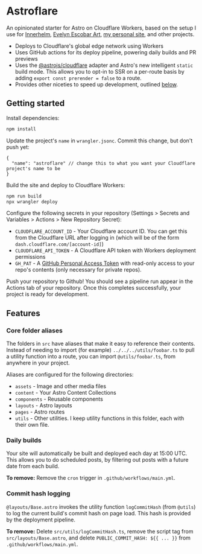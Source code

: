 # Astroflare

An opinionated starter for Astro on Cloudflare Workers, based on the setup I use for [Innerhelm](https://innerhelm.com), [Evelyn Escobar Art](https://evelynescobar.art), [my personal site](https://tylermercer.net), and other projects.

- Deploys to Cloudflare's global edge network using Workers
- Uses GitHub actions for its deploy pipeline, powering daily builds and PR previews
- Uses the [@astrojs/cloudflare](https://docs.astro.build/en/guides/integrations-guide/cloudflare/) adapter and Astro's new intelligent `static` build mode. This allows you to opt-in to SSR on a per-route basis by adding `export const prerender = false` to a route.
- Provides other niceties to speed up development, outlined [below](#features).

## Getting started

Install dependencies:

```bash
npm install
```

Update the project's `name` in `wrangler.jsonc`. Commit this change, but don't push yet:

```jsonc
{
  "name": "astroflare" // change this to what you want your Cloudflare project's name to be
}
```

Build the site and deploy to Cloudflare Workers:

```bash
npm run build
npx wrangler deploy
```

Configure the following secrets in your repository (Settings > Secrets and Variables > Actions > New Repository Secret):

- `CLOUDFLARE_ACCOUNT_ID` - Your Cloudflare account ID. You can get this from the Cloudflare URL after logging in (which will be of the form `dash.cloudflare.com/[account-id]`)
- `CLOUDFLARE_API_TOKEN` - A Cloudflare API token with Workers deployment permissions
- `GH_PAT` - A [GitHub Personal Access Token](https://github.com/settings/tokens?type=beta) with read-only access to your repo's contents (only necessary for private repos).

Push your repository to Github! You should see a pipeline run appear in the Actions tab of your repository. Once this completes successfully, your project is ready for development.

## Features

### Core folder aliases

The folders in `src` have aliases that make it easy to reference their contents. Instead of needing to import (for example) `../../../utils/foobar.ts` to pull a utility function into a route, you can import `@utils/foobar.ts`, from anywhere in your project.

Aliases are configured for the following directories:

- `assets` - Image and other media files
- `content` - Your Astro Content Collections
- `components` - Reusable components
- `layouts` - Astro layouts
- `pages` - Astro routes
- `utils` - Other utilities. I keep utility functions in this folder, each with their own file.

### Daily builds

Your site will automatically be built and deployed each day at 15:00 UTC. This allows you to do scheduled posts, by filtering out posts with a future date from each build.

**To remove:** Remove the `cron` trigger in `.github/workflows/main.yml`.

### Commit hash logging

`@layouts/Base.astro` invokes the utility function `logCommitHash` (from `@utils`) to log the current build's commit hash on page load. This hash is provided by the deployment pipeline.

**To remove:** Delete `src/utils/logCommitHash.ts`, remove the script tag from `src/layouts/Base.astro`, and delete `PUBLIC_COMMIT_HASH: ${{ ... }}` from `.github/workflows/main.yml`.